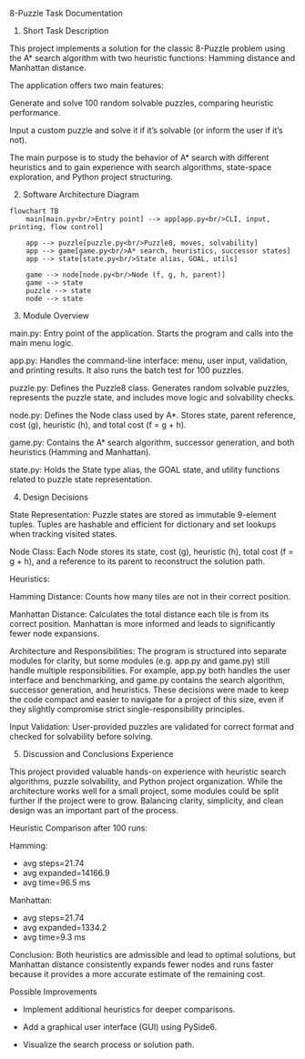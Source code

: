 8-Puzzle Task Documentation
1. Short Task Description

This project implements a solution for the classic 8-Puzzle problem using the A* search algorithm with two heuristic functions: Hamming distance and Manhattan distance.

The application offers two main features:

Generate and solve 100 random solvable puzzles, comparing heuristic performance.

Input a custom puzzle and solve it if it’s solvable (or inform the user if it’s not).

The main purpose is to study the behavior of A* search with different heuristics and to gain experience with search algorithms, state-space exploration, and Python project structuring.

2. Software Architecture Diagram
```mermaid
flowchart TB
    main[main.py<br/>Entry point] --> app[app.py<br/>CLI, input, printing, flow control]

    app --> puzzle[puzzle.py<br/>Puzzle8, moves, solvability]
    app --> game[game.py<br/>A* search, heuristics, successor states]
    app --> state[state.py<br/>State alias, GOAL, utils]

    game --> node[node.py<br/>Node (f, g, h, parent)]
    game --> state
    puzzle --> state
    node --> state
```



3. Module Overview

main.py: Entry point of the application. Starts the program and calls into the main menu logic.

app.py: Handles the command-line interface: menu, user input, validation, and printing results. It also runs the batch test for 100 puzzles.

puzzle.py:	Defines the Puzzle8 class. Generates random solvable puzzles, represents the puzzle state, and includes move logic and solvability checks.

node.py:	Defines the Node class used by A*. Stores state, parent reference, cost (g), heuristic (h), and total cost (f = g + h).

game.py: Contains the A* search algorithm, successor generation, and both heuristics (Hamming and Manhattan).

state.py: Holds the State type alias, the GOAL state, and utility functions related to puzzle state representation.

4. Design Decisions


State Representation:
Puzzle states are stored as immutable 9-element tuples. Tuples are hashable and efficient for dictionary and set lookups when tracking visited states.

Node Class:
Each Node stores its state, cost (g), heuristic (h), total cost (f = g + h), and a reference to its parent to reconstruct the solution path.

Heuristics:

Hamming Distance: Counts how many tiles are not in their correct position.

Manhattan Distance: Calculates the total distance each tile is from its correct position.
Manhattan is more informed and leads to significantly fewer node expansions.

Architecture and Responsibilities:
The program is structured into separate modules for clarity, but some modules (e.g. app.py and game.py) still handle multiple responsibilities. For example, app.py both handles the user interface and benchmarking, and game.py contains the search algorithm, successor generation, and heuristics. These decisions were made to keep the code compact and easier to navigate for a project of this size, even if they slightly compromise strict single-responsibility principles.

Input Validation:
User-provided puzzles are validated for correct format and checked for solvability before solving.

5. Discussion and Conclusions
Experience

This project provided valuable hands-on experience with heuristic search algorithms, puzzle solvability, and Python project organization. While the architecture works well for a small project, some modules could be split further if the project were to grow. Balancing clarity, simplicity, and clean design was an important part of the process.

Heuristic Comparison after 100 runs:

Hamming: 
- avg steps=21.74 
- avg expanded=14166.9 
- avg time=96.5 ms

Manhattan: 
- avg steps=21.74 
- avg expanded=1334.2 
- avg time=9.3 ms

Conclusion:
Both heuristics are admissible and lead to optimal solutions, but Manhattan distance consistently expands fewer nodes and runs faster because it provides a more accurate estimate of the remaining cost.

Possible Improvements

- Implement additional heuristics for deeper comparisons.

- Add a graphical user interface (GUI) using PySide6.

- Visualize the search process or solution path.
